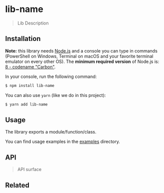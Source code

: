 # lib-name

<!-- ![](https://img.shields.io/github/license/niktekusho/lib-name.svg) [![](https://img.shields.io/npm/v/lib-name.svg)](https://www.npmjs.com/package/lib-name) [![Build Status](https://travis-ci.org/niktekusho/lib-name.svg?branch=master)](https://travis-ci.org/niktekusho/lib-name) [![](https://img.shields.io/node/v/lib-name.svg)](https://www.npmjs.com/package/lib-name) [![XO code style](https://img.shields.io/badge/code_style-XO-5ed9c7.svg)](https://github.com/sindresorhus/xo) [![Maintainability](https://api.codeclimate.com/v1/badges/744538fb7227c1a86bea/maintainability)](https://codeclimate.com/github/niktekusho/lib-name/maintainability) [![](https://img.shields.io/bundlephobia/minzip/lib-name.svg)](https://bundlephobia.com/result?p=lib-name) -->

> Lib Description

## Installation

**Note:** this library needs [Node.js](https://nodejs.org/) and a console you can type in commands (PowerShell on Windows, Terminal on macOS and your favorite terminal emulator on every other OS). The **minimum required version** of Node.js is: [8 - codename "Carbon"](https://github.com/nodejs/Release#release-schedule).

In your console, run the following command:

```sh
$ npm install lib-name
```

You can also use `yarn` (like we do in this project):

```sh
$ yarn add lib-name
```

## Usage

The library exports a module/function/class.

You can find usage examples in the [examples](examples/) directory.

## API

> API surface

## Related

<!-- -   [CLI application](https://github.com/niktekusho/lib-name-cli). -->
